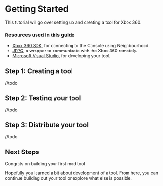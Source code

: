 # Getting Started
This tutorial will go over setting up and creating a tool for Xbox 360.

### Resources used in this guide
- [Xbox 360 SDK](https://download.here), for connecting to the Console using Neighbourhood.
- [JRPC](https://download.here), a wrapper to communicate with the Xbox 360 remotely.
- [Microsoft Visual Studio](https://download.here), for developing your tool.

## Step 1: Creating a tool
//todo

## Step 2: Testing your tool
//todo

## Step 3: Distribute your tool
//todo

## Next Steps
Congrats on building your first mod tool

Hopefully you learned a bit about development of a tool.  From here, you can continue building out your tool or explore what else is possible.